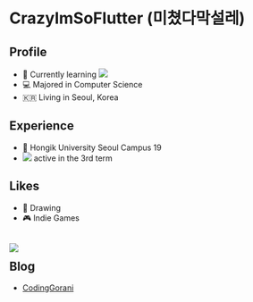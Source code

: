 # CrazyImSoFlutter (미쳤다막설레)

## Profile
- 🦜 Currently learning <img src="https://img.shields.io/badge/Swift-FA7343?style=flat-square&logo=Swift&logoColor=white"/></a>
- 💻 Majored in Computer Science
- 🇰🇷 Living in Seoul, Korea  

## Experience

- 🏫 Hongik University Seoul Campus 19
- <img src="https://img.shields.io/badge/42Seoul-000000?style=flat-square&logo=42&logoColor=white"/></a> active in the 3rd term

## Likes

- 🎨 Drawing
- 🎮 Indie Games

<br/>
<img align='left' src="http://mazassumnida.wtf/api/v2/generate_badge?boj=nhg1113">

## Blog

- [CodingGorani](https://codinggorani.com/)

